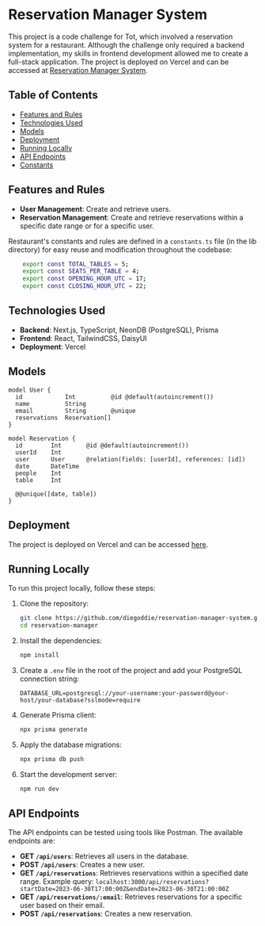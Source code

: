 # Reservation Manager System

This project is a code challenge for Tot, which involved a reservation system for a restaurant. Although the challenge only required a backend implementation, my skills in frontend development allowed me to create a full-stack application. The project is deployed on Vercel and can be accessed at [Reservation Manager System](https://reservation-manager-system.vercel.app).

## Table of Contents
- [Features and Rules](#features-and-rules)
- [Technologies Used](#technologies-used)
- [Models](#models)
- [Deployment](#deployment)
- [Running Locally](#running-locally)
- [API Endpoints](#api-endpoints)
- [Constants](#constants)

## Features and Rules
- **User Management**: Create and retrieve users.
- **Reservation Management**: Create and retrieve reservations within a specific date range or for a specific user.

Restaurant's constants and rules are defined in a `constants.ts` file (in the lib directory) for easy reuse and modification throughout the codebase:

```sh
    export const TOTAL_TABLES = 5;
    export const SEATS_PER_TABLE = 4;
    export const OPENING_HOUR_UTC = 17;
    export const CLOSING_HOUR_UTC = 22;
```

## Technologies Used
- **Backend**: Next.js, TypeScript, NeonDB (PostgreSQL), Prisma
- **Frontend**: React, TailwindCSS, DaisyUI
- **Deployment**: Vercel

## Models
```prisma
model User {
  id            Int          @id @default(autoincrement())
  name          String
  email         String       @unique
  reservations  Reservation[]
}

model Reservation {
  id        Int       @id @default(autoincrement())
  userId    Int
  user      User      @relation(fields: [userId], references: [id])
  date      DateTime
  people    Int
  table     Int

  @@unique([date, table])
}
```

## Deployment
The project is deployed on Vercel and can be accessed [here](https://reservation-manager-system.vercel.app).

## Running Locally
To run this project locally, follow these steps:

1. Clone the repository:
    ```sh
    git clone https://github.com/diegoddie/reservation-manager-system.git
    cd reservation-manager
    ```

2. Install the dependencies:
    ```sh
    npm install
    ```

3. Create a `.env` file in the root of the project and add your PostgreSQL connection string:
    ```env
    DATABASE_URL=postgresql://your-username:your-password@your-host/your-database?sslmode=require
    ```

4. Generate Prisma client:
    ```sh
    npx prisma generate
    ```

5. Apply the database migrations:
    ```sh
    npx prisma db push
    ```

6. Start the development server:
    ```sh
    npm run dev
    ```

## API Endpoints
The API endpoints can be tested using tools like Postman. The available endpoints are:

- **GET `/api/users`**: Retrieves all users in the database.
- **POST `/api/users`**: Creates a new user.
- **GET `/api/reservations`**: Retrieves reservations within a specified date range. Example query: `localhost:3000/api/reservations?startDate=2023-06-30T17:00:00Z&endDate=2023-06-30T21:00:00Z`
- **GET `/api/reservations/:email`**: Retrieves reservations for a specific user based on their email.
- **POST `/api/reservations`**: Creates a new reservation.
